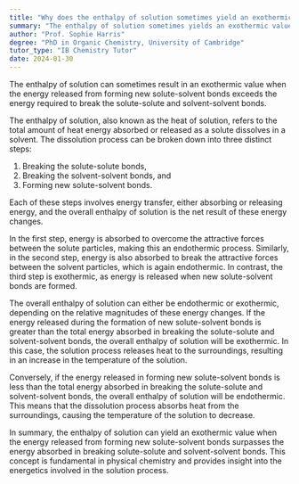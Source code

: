 ```yaml
---
title: "Why does the enthalpy of solution sometimes yield an exothermic value?"
summary: "The enthalpy of solution sometimes yields an exothermic value when the energy released in forming new solute-solvent bonds exceeds the energy absorbed in breaking solute-solute and solvent-solvent bonds."
author: "Prof. Sophie Harris"
degree: "PhD in Organic Chemistry, University of Cambridge"
tutor_type: "IB Chemistry Tutor"
date: 2024-01-30
---
```


The enthalpy of solution can sometimes result in an exothermic value when the energy released from forming new solute-solvent bonds exceeds the energy required to break the solute-solute and solvent-solvent bonds.

The enthalpy of solution, also known as the heat of solution, refers to the total amount of heat energy absorbed or released as a solute dissolves in a solvent. The dissolution process can be broken down into three distinct steps: 

1. Breaking the solute-solute bonds,
2. Breaking the solvent-solvent bonds, and 
3. Forming new solute-solvent bonds.

Each of these steps involves energy transfer, either absorbing or releasing energy, and the overall enthalpy of solution is the net result of these energy changes.

In the first step, energy is absorbed to overcome the attractive forces between the solute particles, making this an endothermic process. Similarly, in the second step, energy is also absorbed to break the attractive forces between the solvent particles, which is again endothermic. In contrast, the third step is exothermic, as energy is released when new solute-solvent bonds are formed.

The overall enthalpy of solution can either be endothermic or exothermic, depending on the relative magnitudes of these energy changes. If the energy released during the formation of new solute-solvent bonds is greater than the total energy absorbed in breaking the solute-solute and solvent-solvent bonds, the overall enthalpy of solution will be exothermic. In this case, the solution process releases heat to the surroundings, resulting in an increase in the temperature of the solution.

Conversely, if the energy released in forming new solute-solvent bonds is less than the total energy absorbed in breaking the solute-solute and solvent-solvent bonds, the overall enthalpy of solution will be endothermic. This means that the dissolution process absorbs heat from the surroundings, causing the temperature of the solution to decrease.

In summary, the enthalpy of solution can yield an exothermic value when the energy released from forming new solute-solvent bonds surpasses the energy absorbed in breaking solute-solute and solvent-solvent bonds. This concept is fundamental in physical chemistry and provides insight into the energetics involved in the solution process.
    